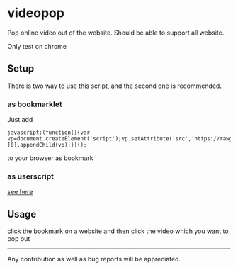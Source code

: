 videopop
========
Pop online video out of the website. Should be able to support all website.

Only test on chrome

## Setup
There is two way to use this script, and the second one is recommended.
### as bookmarklet
Just add 
```
javascript:(function(){var vp=document.createElement('script');vp.setAttribute('src','https://rawgit.com/archion/videopop/master/videopop.js');document.getElementsByTagName('head')[0].appendChild(vp);})();
```
to your browser as bookmark
### as userscript
[see here](https://greasyfork.org/scripts/4218-popout-video)

## Usage
click the bookmark on a website and then click the video which you want to pop out

---
Any contribution as well as bug reports will be appreciated.  
